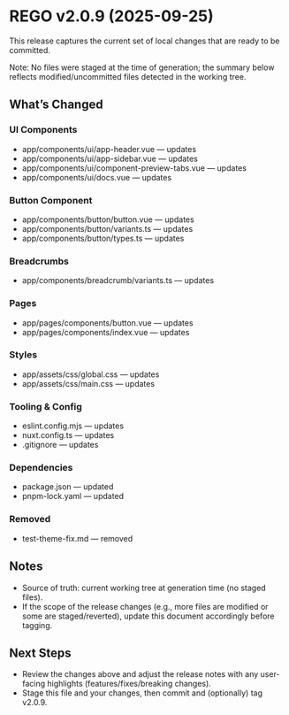 # REGO v2.0.9 (2025-09-25)

This release captures the current set of local changes that are ready to be committed.

Note: No files were staged at the time of generation; the summary below reflects modified/uncommitted files detected in the working tree.

## What’s Changed

### UI Components

- app/components/ui/app-header.vue — updates
- app/components/ui/app-sidebar.vue — updates
- app/components/ui/component-preview-tabs.vue — updates
- app/components/ui/docs.vue — updates

### Button Component

- app/components/button/button.vue — updates
- app/components/button/variants.ts — updates
- app/components/button/types.ts — updates

### Breadcrumbs

- app/components/breadcrumb/variants.ts — updates

### Pages

- app/pages/components/button.vue — updates
- app/pages/components/index.vue — updates

### Styles

- app/assets/css/global.css — updates
- app/assets/css/main.css — updates

### Tooling & Config

- eslint.config.mjs — updates
- nuxt.config.ts — updates
- .gitignore — updates

### Dependencies

- package.json — updated
- pnpm-lock.yaml — updated

### Removed

- test-theme-fix.md — removed

## Notes

- Source of truth: current working tree at generation time (no staged files).
- If the scope of the release changes (e.g., more files are modified or some are staged/reverted), update this document accordingly before tagging.

## Next Steps

- Review the changes above and adjust the release notes with any user-facing highlights (features/fixes/breaking changes).
- Stage this file and your changes, then commit and (optionally) tag v2.0.9.
